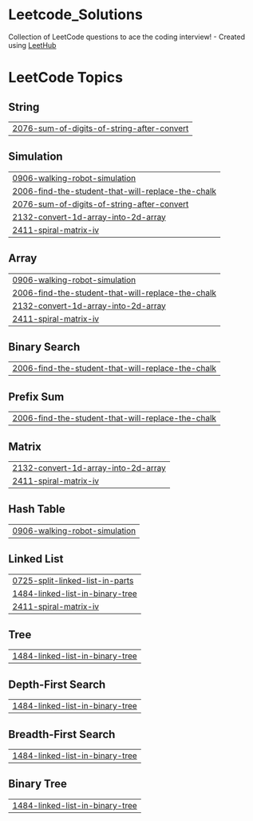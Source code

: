 # Leetcode_Solutions
Collection of LeetCode questions to ace the coding interview! - Created using [LeetHub](https://github.com/QasimWani/LeetHub)

<!---LeetCode Topics Start-->
# LeetCode Topics
## String
|  |
| ------- |
| [2076-sum-of-digits-of-string-after-convert](https://github.com/avnee-gy/Leetcode_Solutions/tree/master/2076-sum-of-digits-of-string-after-convert) |
## Simulation
|  |
| ------- |
| [0906-walking-robot-simulation](https://github.com/avnee-gy/Leetcode_Solutions/tree/master/0906-walking-robot-simulation) |
| [2006-find-the-student-that-will-replace-the-chalk](https://github.com/avnee-gy/Leetcode_Solutions/tree/master/2006-find-the-student-that-will-replace-the-chalk) |
| [2076-sum-of-digits-of-string-after-convert](https://github.com/avnee-gy/Leetcode_Solutions/tree/master/2076-sum-of-digits-of-string-after-convert) |
| [2132-convert-1d-array-into-2d-array](https://github.com/avnee-gy/Leetcode_Solutions/tree/master/2132-convert-1d-array-into-2d-array) |
| [2411-spiral-matrix-iv](https://github.com/avnee-gy/Leetcode_Solutions/tree/master/2411-spiral-matrix-iv) |
## Array
|  |
| ------- |
| [0906-walking-robot-simulation](https://github.com/avnee-gy/Leetcode_Solutions/tree/master/0906-walking-robot-simulation) |
| [2006-find-the-student-that-will-replace-the-chalk](https://github.com/avnee-gy/Leetcode_Solutions/tree/master/2006-find-the-student-that-will-replace-the-chalk) |
| [2132-convert-1d-array-into-2d-array](https://github.com/avnee-gy/Leetcode_Solutions/tree/master/2132-convert-1d-array-into-2d-array) |
| [2411-spiral-matrix-iv](https://github.com/avnee-gy/Leetcode_Solutions/tree/master/2411-spiral-matrix-iv) |
## Binary Search
|  |
| ------- |
| [2006-find-the-student-that-will-replace-the-chalk](https://github.com/avnee-gy/Leetcode_Solutions/tree/master/2006-find-the-student-that-will-replace-the-chalk) |
## Prefix Sum
|  |
| ------- |
| [2006-find-the-student-that-will-replace-the-chalk](https://github.com/avnee-gy/Leetcode_Solutions/tree/master/2006-find-the-student-that-will-replace-the-chalk) |
## Matrix
|  |
| ------- |
| [2132-convert-1d-array-into-2d-array](https://github.com/avnee-gy/Leetcode_Solutions/tree/master/2132-convert-1d-array-into-2d-array) |
| [2411-spiral-matrix-iv](https://github.com/avnee-gy/Leetcode_Solutions/tree/master/2411-spiral-matrix-iv) |
## Hash Table
|  |
| ------- |
| [0906-walking-robot-simulation](https://github.com/avnee-gy/Leetcode_Solutions/tree/master/0906-walking-robot-simulation) |
## Linked List
|  |
| ------- |
| [0725-split-linked-list-in-parts](https://github.com/avnee-gy/Leetcode_Solutions/tree/master/0725-split-linked-list-in-parts) |
| [1484-linked-list-in-binary-tree](https://github.com/avnee-gy/Leetcode_Solutions/tree/master/1484-linked-list-in-binary-tree) |
| [2411-spiral-matrix-iv](https://github.com/avnee-gy/Leetcode_Solutions/tree/master/2411-spiral-matrix-iv) |
## Tree
|  |
| ------- |
| [1484-linked-list-in-binary-tree](https://github.com/avnee-gy/Leetcode_Solutions/tree/master/1484-linked-list-in-binary-tree) |
## Depth-First Search
|  |
| ------- |
| [1484-linked-list-in-binary-tree](https://github.com/avnee-gy/Leetcode_Solutions/tree/master/1484-linked-list-in-binary-tree) |
## Breadth-First Search
|  |
| ------- |
| [1484-linked-list-in-binary-tree](https://github.com/avnee-gy/Leetcode_Solutions/tree/master/1484-linked-list-in-binary-tree) |
## Binary Tree
|  |
| ------- |
| [1484-linked-list-in-binary-tree](https://github.com/avnee-gy/Leetcode_Solutions/tree/master/1484-linked-list-in-binary-tree) |
<!---LeetCode Topics End-->
